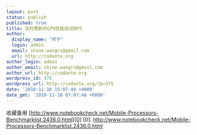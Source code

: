 ```yaml
---
layout: post
status: publish
published: true
title: 实时更新的CPU性能测试排行
author:
  display_name: "莳子"
  login: admin
  email: shine.wangrs@gmail.com
  url: http://codante.org
author_login: admin
author_email: shine.wangrs@gmail.com
author_url: http://codante.org
wordpress_id: 375
wordpress_url: http://codante.org/?p=375
date: '2010-11-16 15:07:48 +0800'
date_gmt: '2010-11-16 07:07:48 +0800'
---
```


收藏备用
[http://www.notebookcheck.net/Mobile-Processors-Benchmarklist.2436.0.html][0]
[0]: http://www.notebookcheck.net/Mobile-Processors-Benchmarklist.2436.0.html